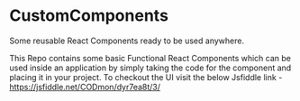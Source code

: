 # CustomComponents
Some reusable React Components ready to be used anywhere.

This Repo contains some basic Functional React Components which can be used inside an application by  simply taking the code for the 
component and placing it in your project. To checkout the UI visit the below Jsfiddle link -
https://jsfiddle.net/CODmon/dyr7ea8t/3/
